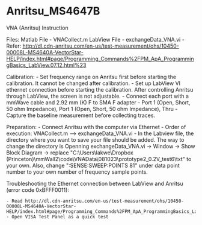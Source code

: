 # Anritsu_MS4647B

VNA (Anritsu) Instruction

Files:
	Matlab File 	- VNACollect.m
	LabView File 	- exchangeData_VNA.vi
			- Refer: http://dl.cdn-anritsu.com/en-us/test-measurement/ohs/10450-00008L-MS4640A-VectorStar-HELP/index.html#page/Programming_Commands%2FPM_ApA_ProgrammingBasics_LabView.07.12.html%23

Calibration:
	- Set frequency range on Anritsu first before starting the calibration. It cannot be changed after calibration.	
	- Set up LabView VI ethernet connection before starting the calibration. After controlling Anritsu through LabView, the screen is not adjustable.
	- Connect each port with a mmWave cable and 2.92 mm (K) F to SMA F adapter
	- Port 1 (Open, Short, 50 ohm Impedance), Port 1 (Open, Short, 50 ohm Impedance), Thru
	- Capture the baseline measurement before collecting traces.

Preparation:
	- Connect Anritsu with the computer via Ethernet
	- Order of execution: VNACollect.m --> exchangeData_VNA.vi
	- In the Labview file, the directory where you want to save your file should be added. 
	  The way to change the directory is Openning exchangeData_VNA.vi -> Window -> Show Block Diagram -> replace "C:\Users\lakwe\Dropbox (Princeton)\mmWall2\code\VNAData\081023\prototype2_0.2V_test6\txt\" to your own.
	  Also, change ":SENSE:SWEEP:POINTS 81" under data point number to your own number of frequency sample points.

Troubleshooting the Ethernet connection between LabView and Anritsu (error code 0xBFFF0011):

	- Read http://dl.cdn-anritsu.com/en-us/test-measurement/ohs/10450-00008L-MS4640A-VectorStar-HELP/index.html#page/Programming_Commands%2FPM_ApA_ProgrammingBasics_LabView.07.05.html
	- Open VISA Test Panel as a quick test
